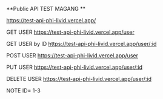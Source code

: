 **Public API TEST MAGANG **

https://test-api-phi-livid.vercel.app/ 

GET USER https://test-api-phi-livid.vercel.app/user

GET USER by ID https://test-api-phi-livid.vercel.app/user/:id

POST USER https://test-api-phi-livid.vercel.app/user

PUT USER https://test-api-phi-livid.vercel.app/user/:id

DELETE USER https://test-api-phi-livid.vercel.app/user/:id


NOTE ID= 1-3
